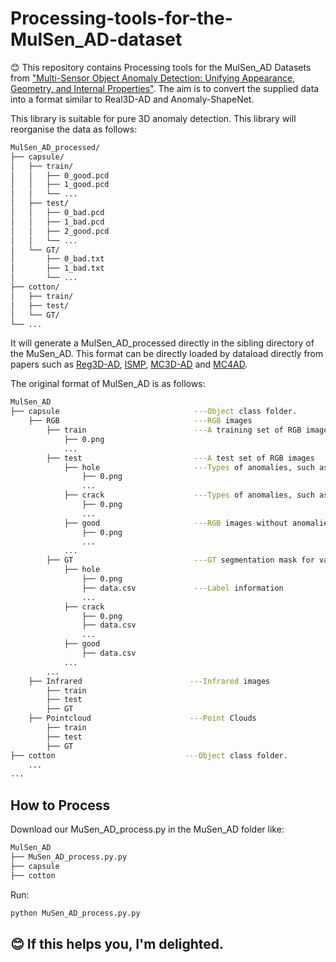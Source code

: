 # Processing-tools-for-the-MulSen_AD-dataset
😊 This repository contains Processing tools for the MulSen_AD Datasets from ["Multi-Sensor Object Anomaly Detection: Unifying Appearance, Geometry, and Internal Properties"](https://github.com/ZZZBBBZZZ/MulSen-AD/tree/main). The aim is to convert the supplied data into a format similar to Real3D-AD and Anomaly-ShapeNet. 

This library is suitable for pure 3D anomaly detection. This library will reorganise the data as follows:
```bash
MulSen_AD_processed/
├── capsule/
│   ├── train/
│   │   ├── 0_good.pcd
│   │   ├── 1_good.pcd
│   │   └── ...
│   ├── test/
│   │   ├── 0_bad.pcd
│   │   ├── 1_bad.pcd
│   │   ├── 2_good.pcd
│   │   └── ...
│   └── GT/
│       ├── 0_bad.txt
│       ├── 1_bad.txt
│       └── ...
├── cotton/
│   ├── train/
│   ├── test/
│   └── GT/
└── ...
```
It will generate a MulSen_AD_processed directly in the sibling directory of the MuSen_AD. This format can be directly loaded by dataload directly from papers such as [Reg3D-AD](https://github.com/m-3lab/real3d-ad), [ISMP](https://github.com/M-3LAB/Look-Inside-for-More), [MC3D-AD](https://github.com/jiayi-art/MC3D-AD) and [MC4AD](https://github.com/hzzzzzhappy/MC4AD). 

The original format of MulSen_AD is as follows:
```bash
MulSen_AD
├── capsule                              ---Object class folder.
    ├── RGB                              ---RGB images
        ├── train                        ---A training set of RGB images
            ├── 0.png
            ...
        ├── test                         ---A test set of RGB images
            ├── hole                     ---Types of anomalies, such as hole. 
                ├── 0.png
                ...
            ├── crack                    ---Types of anomalies, such as crack.
                ├── 0.png
                ...
            ├── good                     ---RGB images without anomalies.
                ├── 0.png
                ...
            ...
        ├── GT                           ---GT segmentation mask for various kinds of anomalies.
            ├── hole
                ├── 0.png
                ├── data.csv             ---Label information
                ...
            ├── crack
                ├── 0.png
                ├── data.csv
                ...
            ├── good
                ├── data.csv
            ...
        ...
    ├── Infrared                        ---Infrared images
        ├── train
        ├── test
        ├── GT
    ├── Pointcloud                      ---Point Clouds
        ├── train
        ├── test
        ├── GT
├── cotton                             ---Object class folder.                      
    ... 
...
```

## How to Process
Download our MuSen_AD_process.py in the MuSen_AD folder like:
```bash
MulSen_AD
├── MuSen_AD_process.py.py
├── capsule
├── cotton 
```
Run:
```bash
python MuSen_AD_process.py.py
```



## 😊 If this helps you, I'm delighted.
